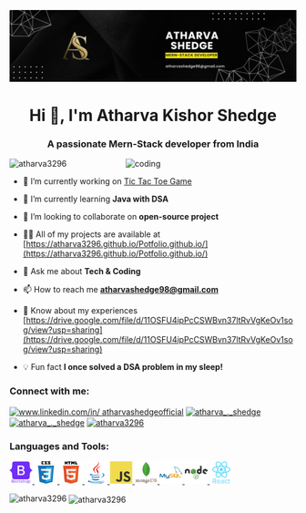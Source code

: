 ![logo](https://github.com/Atharva3296/Atharva3296/blob/main/atharva%20banner.jpg)
<h1 align="center">Hi 👋, I'm Atharva Kishor Shedge</h1>
<h3 align="center">A passionate Mern-Stack developer from India</h3>
<img align="right" margin-right ="100px" alt="coding" width="300" src="https://camo.githubusercontent.com/2366b34bb903c09617990fb5fff4622f3e941349e846ddb7e73df872a9d21233/68747470733a2f2f63646e2e6472696262626c652e636f6d2f75736572732f3733303730332f73637265656e73686f74732f363538313234332f6176656e746f2e676966">
<p align="left"> <img src="https://komarev.com/ghpvc/?username=atharva3296&label=Profile%20views&color=0e75b6&style=flat" alt="atharva3296" /> </p>

- 🔭 I’m currently working on [Tic Tac Toe Game](none)

- 🌱 I’m currently learning **Java with DSA**

- 👯 I’m looking to collaborate on **open-source project**

- 👨‍💻 All of my projects are available at [https://atharva3296.github.io/Potfolio.github.io/](https://atharva3296.github.io/Potfolio.github.io/)

- 💬 Ask me about **Tech & Coding**

- 📫 How to reach me **atharvashedge98@gmail.com**

- 📄 Know about my experiences [https://drive.google.com/file/d/11OSFU4ipPcCSWBvn37ltRvVgKeOv1sog/view?usp=sharing](https://drive.google.com/file/d/11OSFU4ipPcCSWBvn37ltRvVgKeOv1sog/view?usp=sharing)

- 💡 Fun fact **I once solved a DSA problem in my sleep!**

<h3 align="left">Connect with me:</h3>
<p align="left">
<a href="https://linkedin.com/in/www.linkedin.com/in/ atharvashedgeofficial" target="blank"><img align="center" src="https://raw.githubusercontent.com/rahuldkjain/github-profile-readme-generator/master/src/images/icons/Social/linked-in-alt.svg" alt="www.linkedin.com/in/ atharvashedgeofficial" height="30" width="40" /></a>
<a href="https://stackoverflow.com/users/atharva_._shedge" target="blank"><img align="center" src="https://raw.githubusercontent.com/rahuldkjain/github-profile-readme-generator/master/src/images/icons/Social/stack-overflow.svg" alt="atharva_._shedge" height="30" width="40" /></a>
<a href="https://instagram.com/atharva_._shedge" target="blank"><img align="center" src="https://raw.githubusercontent.com/rahuldkjain/github-profile-readme-generator/master/src/images/icons/Social/instagram.svg" alt="atharva_._shedge" height="30" width="40" /></a>
<a href="https://www.leetcode.com/atharva3296" target="blank"><img align="center" src="https://raw.githubusercontent.com/rahuldkjain/github-profile-readme-generator/master/src/images/icons/Social/leet-code.svg" alt="atharva3296" height="30" width="40" /></a>
</p>

<h3 align="left">Languages and Tools:</h3>
<p align="left"> <a href="https://getbootstrap.com" target="_blank" rel="noreferrer"> <img src="https://raw.githubusercontent.com/devicons/devicon/master/icons/bootstrap/bootstrap-plain-wordmark.svg" alt="bootstrap" width="40" height="40"/> </a> <a href="https://www.w3schools.com/css/" target="_blank" rel="noreferrer"> <img src="https://raw.githubusercontent.com/devicons/devicon/master/icons/css3/css3-original-wordmark.svg" alt="css3" width="40" height="40"/> </a> <a href="https://www.w3.org/html/" target="_blank" rel="noreferrer"> <img src="https://raw.githubusercontent.com/devicons/devicon/master/icons/html5/html5-original-wordmark.svg" alt="html5" width="40" height="40"/> </a> <a href="https://www.java.com" target="_blank" rel="noreferrer"> <img src="https://raw.githubusercontent.com/devicons/devicon/master/icons/java/java-original.svg" alt="java" width="40" height="40"/> </a> <a href="https://developer.mozilla.org/en-US/docs/Web/JavaScript" target="_blank" rel="noreferrer"> <img src="https://raw.githubusercontent.com/devicons/devicon/master/icons/javascript/javascript-original.svg" alt="javascript" width="40" height="40"/> </a> <a href="https://www.mongodb.com/" target="_blank" rel="noreferrer"> <img src="https://raw.githubusercontent.com/devicons/devicon/master/icons/mongodb/mongodb-original-wordmark.svg" alt="mongodb" width="40" height="40"/> </a> <a href="https://www.mysql.com/" target="_blank" rel="noreferrer"> <img src="https://raw.githubusercontent.com/devicons/devicon/master/icons/mysql/mysql-original-wordmark.svg" alt="mysql" width="40" height="40"/> </a> <a href="https://nodejs.org" target="_blank" rel="noreferrer"> <img src="https://raw.githubusercontent.com/devicons/devicon/master/icons/nodejs/nodejs-original-wordmark.svg" alt="nodejs" width="40" height="40"/> </a> <a href="https://reactjs.org/" target="_blank" rel="noreferrer"> <img src="https://raw.githubusercontent.com/devicons/devicon/master/icons/react/react-original-wordmark.svg" alt="react" width="40" height="40"/> </a> </p>

<p><img align="left" src="https://github-readme-stats.vercel.app/api/top-langs?username=atharva3296&show_icons=true&locale=en&layout=compact" alt="atharva3296" /></p>

<p>&nbsp;<img align="center" src="https://github-readme-stats.vercel.app/api?username=atharva3296&show_icons=true&locale=en" alt="atharva3296" /></p>

